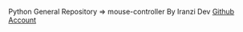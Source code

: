 Python General Repository => mouse-controller By Iranzi Dev <a href='https://github.com/Iranzithierry'>Github Account</a>